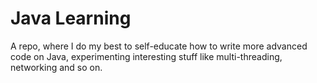 # Java Learning

A repo, where I do my best to self-educate how to write more advanced code on Java, experimenting interesting stuff like multi-threading, networking and so on.
